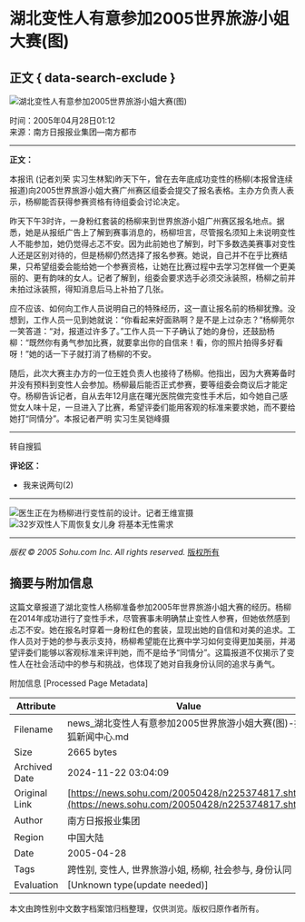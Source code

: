 # 湖北变性人有意参加2005世界旅游小姐大赛(图)

## 正文 { data-search-exclude }


![湖北变性人有意参加2005世界旅游小姐大赛(图)](https://photocdn.sohu.com/20050428/Img225374984.jpg)

时间：2005年04月28日01:12  
来源：南方日报报业集团—南方都市  

---

**正文：**

本报讯 (记者刘荣 实习生林絮)昨天下午，曾在去年底成功变性的杨柳(本报曾连续报道)向2005世界旅游小姐大赛广州赛区组委会提交了报名表格。主办方负责人表示，杨柳能否获得参赛资格有待组委会讨论决定。

昨天下午3时许，一身粉红套装的杨柳来到世界旅游小姐广州赛区报名地点。据悉，她是从报纸广告上了解到赛事消息的，杨柳坦言，尽管报名须知上未说明变性人不能参加，她仍觉得忐忑不安。因为此前她也了解到，时下多数选美赛事对变性人还是区别对待的，但是杨柳仍然选择了报名参赛。她说，自己并不在乎比赛结果，只希望组委会能给她一个参赛资格，让她在比赛过程中去学习怎样做一个更美丽的、更有韵味的女人。记者了解到，组委会要求选手必须交泳装照，杨柳之前并未拍过泳装照，得知消息后马上补拍了几张。

应不应该、如何向工作人员说明自己的特殊经历，这一直让报名前的杨柳犹豫。没想到，工作人员一见到她就说：“你看起来好面熟啊？是不是上过杂志？”杨柳莞尔一笑答道：“对，报道过许多了。”工作人员一下子确认了她的身份，还鼓励杨柳：“既然你有勇气参加比赛，就要拿出你的自信来！看，你的照片拍得多好看呀！”她的话一下子就打消了杨柳的不安。

随后，此次大赛主办方的一位王姓负责人也接待了杨柳。他指出，因为大赛筹备时并没有预料到变性人会参加。杨柳最后能否正式参赛，要等组委会商议后才能定夺。杨柳告诉记者，自从去年12月底在曙光医院做完变性手术后，如今她自己感觉女人味十足，一旦进入了比赛，希望评委们能用客观的标准来要求她，而不要给她打“同情分”。本报记者严明 实习生吴铠峰摄

---

转自搜狐

**评论区：**

- 我来说两句(2)

--- 

![医生正在为杨柳进行变性前的设计。记者王维宣摄](https://photocdn.sohu.com/20050428/Img225374984.jpg)
![32岁双性人下周恢复女儿身 将基本无性需求](https://photocdn.sohu.com/20050428/Img225374985.jpg)

---

*版权 © 2005 Sohu.com Inc. All rights reserved.* [版权所有](https://www.sohu.com/about/copyright.html)

## 摘要与附加信息

<!-- tcd_abstract -->
这篇文章报道了湖北变性人杨柳准备参加2005年世界旅游小姐大赛的经历。杨柳在2014年成功进行了变性手术，尽管赛事未明确禁止变性人参赛，但她依然感到忐忑不安。她在报名时穿着一身粉红色的套装，显现出她的自信和对美的追求。工作人员对于她的参与表示支持，杨柳希望能在比赛中学习如何变得更加美丽，并渴望评委们能够以客观标准来评判她，而不是给予“同情分”。这篇报道不仅揭示了变性人在社会活动中的参与和挑战，也体现了她对自我身份认同的追求与勇气。
<!-- tcd_abstract_end -->

附加信息 [Processed Page Metadata]

| Attribute       | Value                                  |
|-----------------|----------------------------------------|
| Filename        | news_湖北变性人有意参加2005世界旅游小姐大赛(图)-搜狐新闻中心.md                             |
| Size            | 2665 bytes                           |
| Archived Date   | 2024-11-22 03:04:09                             |
| Original Link   | [https://news.sohu.com/20050428/n225374817.shtml](https://news.sohu.com/20050428/n225374817.shtml)                       |
| Author          | 南方日报报业集团                               |
| Region          | 中国大陆                               |
| Date            | 2005-04-28                                 |
| Tags            | 跨性别, 变性人, 世界旅游小姐, 杨柳, 社会参与, 身份认同                                 |
| Evaluation            | [Unknown type(update needed)]                                 |
<!-- tcd_table_end -->

本文由跨性别中文数字档案馆归档整理，仅供浏览。版权归原作者所有。
